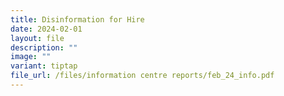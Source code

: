```yaml
---
title: Disinformation for Hire
date: 2024-02-01
layout: file
description: ""
image: ""
variant: tiptap
file_url: /files/information centre reports/feb_24_info.pdf
---
```

